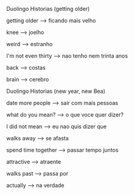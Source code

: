 <p>Duolingo Historias (getting older)</p>
<p>getting older --> ficando mais velho</p>
<p>knee --> joelho</p>
<p>weird --> estranho</p>
<p>I'm not even thirty --> nao tenho nem trinta anos</p>
<p>back --> costas</p>
<p>brain --> cerebro</p>


<p>Duolingo Historias (new year, new Bea)</p>
<p>date more people --> sair com mais pessoas</p>
<p>what do you mean? --> o que voce quer dizer?</p>
<p>I did not mean --> eu nao quis dizer que</p>
<p>walks away --> se afasta</p>
<p>spend time together --> passar tempo juntos</p>
<p>attractive --> atraente</p>
<p>walks past --> passa por</p>
<p>actually --> na verdade</p>


